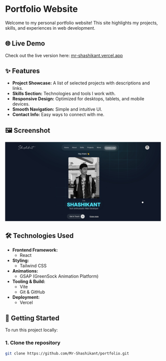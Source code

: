 # Portfolio Website

Welcome to my personal portfolio website! This site highlights my projects, skills, and experiences in web development.

## 🌐 Live Demo

Check out the live version here: [mr-shashikant.vercel.app](https://mr-shashikant.vercel.app)

## ✨ Features

- **Project Showcase:** A list of selected projects with descriptions and links.
- **Skills Section:** Technologies and tools I work with.
- **Responsive Design:** Optimized for desktops, tablets, and mobile devices.
- **Smooth Navigation:** Simple and intuitive UI.
- **Contact Info:** Easy ways to connect with me.

## 🖼️ Screenshot

![Home Page](./src/assets/home-page-screenshot.jpeg)

## 🛠️ Technologies Used

- **Frontend Framework:**
  - React
- **Styling:**
  - Tailwind CSS
- **Animations:**
  - GSAP (GreenSock Animation Platform)
- **Tooling & Build:**
  - Vite
  - Git & GitHub
- **Deployment:**
  - Vercel

## 🚀 Getting Started

To run this project locally:

### 1. Clone the repository

```bash
git clone https://github.com/Mr-Shashikant/portfolio.git
